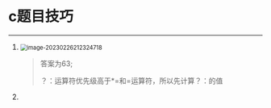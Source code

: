 # c题目技巧

------

1. <img src="C:\Users\李禹佳\AppData\Roaming\Typora\typora-user-images\image-20230226212324718.png" alt="image-20230226212324718" style="zoom:80%;" />

   > 答案为63;
   >
   > ？：运算符优先级高于*=和=运算符，所以先计算？：的值

2. 